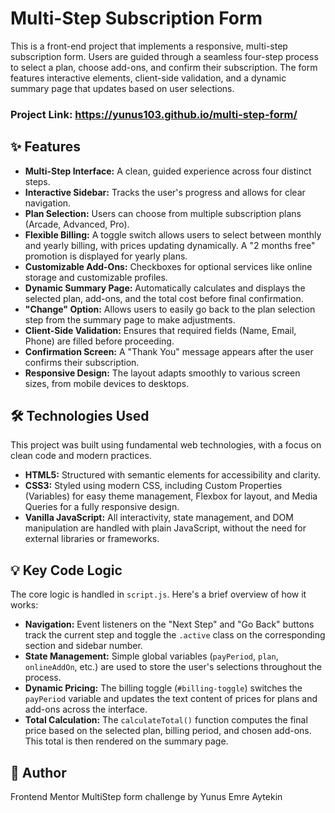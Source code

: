 # Multi-Step Subscription Form

This is a front-end project that implements a responsive, multi-step subscription form. Users are guided through a seamless four-step process to select a plan, choose add-ons, and confirm their subscription. The form features interactive elements, client-side validation, and a dynamic summary page that updates based on user selections.

### Project Link: https://yunus103.github.io/multi-step-form/

## ✨ Features

* **Multi-Step Interface:** A clean, guided experience across four distinct steps.
* **Interactive Sidebar:** Tracks the user's progress and allows for clear navigation.
* **Plan Selection:** Users can choose from multiple subscription plans (Arcade, Advanced, Pro).
* **Flexible Billing:** A toggle switch allows users to select between monthly and yearly billing, with prices updating dynamically. A "2 months free" promotion is displayed for yearly plans.
* **Customizable Add-Ons:** Checkboxes for optional services like online storage and customizable profiles.
* **Dynamic Summary Page:** Automatically calculates and displays the selected plan, add-ons, and the total cost before final confirmation.
* **"Change" Option:** Allows users to easily go back to the plan selection step from the summary page to make adjustments.
* **Client-Side Validation:** Ensures that required fields (Name, Email, Phone) are filled before proceeding.
* **Confirmation Screen:** A "Thank You" message appears after the user confirms their subscription.
* **Responsive Design:** The layout adapts smoothly to various screen sizes, from mobile devices to desktops.

## 🛠️ Technologies Used

This project was built using fundamental web technologies, with a focus on clean code and modern practices.

* **HTML5:** Structured with semantic elements for accessibility and clarity.
* **CSS3:** Styled using modern CSS, including Custom Properties (Variables) for easy theme management, Flexbox for layout, and Media Queries for a fully responsive design.
* **Vanilla JavaScript:** All interactivity, state management, and DOM manipulation are handled with plain JavaScript, without the need for external libraries or frameworks.


## 💡 Key Code Logic

The core logic is handled in `script.js`. Here's a brief overview of how it works:

* **Navigation:** Event listeners on the "Next Step" and "Go Back" buttons track the current step and toggle the `.active` class on the corresponding section and sidebar number.
* **State Management:** Simple global variables (`payPeriod`, `plan`, `onlineAddOn`, etc.) are used to store the user's selections throughout the process.
* **Dynamic Pricing:** The billing toggle (`#billing-toggle`) switches the `payPeriod` variable and updates the text content of prices for plans and add-ons across the interface.
* **Total Calculation:** The `calculateTotal()` function computes the final price based on the selected plan, billing period, and chosen add-ons. This total is then rendered on the summary page.


## 👤 Author

Frontend Mentor MultiStep form challenge by Yunus Emre Aytekin
